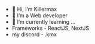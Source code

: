 - 👋 Hi, I’m Killermax
- 👀 I’m a Web developer
- 🌱 I’m currently learning ...
- Frameworks - ReactJS, NextJS
- my discord - .kmx

<!---
KillerMax4299/KillerMax4299 is a ✨ special ✨ repository because its `README.md` (this file) appears on your GitHub profile.
You can click the Preview link to take a look at your changes.
--->
